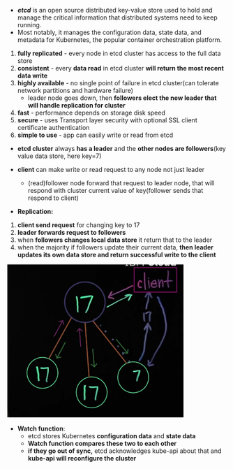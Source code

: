 - ***etcd*** is an open source distributed key-value store used to hold and manage the critical information that distributed systems need to keep running.  
- Most notably, it manages the configuration data, state data, and metadata for Kubernetes, the popular container orchestration platform.

1. **fully replicated** - every node in etcd cluster has access to the full data store
2. **consistent** - every **data read** in etcd cluster **will return the most recent data write**
3. **highly available** - no single point of failure in etcd cluster(can tolerate network partitions and hardware failure)
   - leader node goes down, then **followers elect the new leader that will handle replication for cluster**
4. **fast** - performance depends on storage disk speed
5. **secure** - uses Transport layer security with optional SSL client certificate authentication
6. **simple to use** - app can easily write or read from etcd

- **etcd cluster** always **has a leader** and the **other nodes are followers**(key value data store, here key=7)
- **client** can make write or read request to any node not just leader
  - (read)follower node forward that request to leader node, that will respond with cluster current value of key(follower sends that respond to client)

- **Replication:**
1. **client send request** for changing key to 17
2. **leader forwards request to followers**
3. when **followers changes local data store** it return that to the leader
4. when the majority if followers update their current data, **then leader updates its own data store and return successful write to the client**

<img src="Images/Screenshot%202025-02-21%20161050.png" height = 350>

- **Watch function**:
  - etcd stores Kubernetes **configuration data** and **state data**
  - **Watch function compares these two to each other**
  - **if they go out of sync,** etcd acknowledges kube-api about that and **kube-api will reconfigure the cluster**

